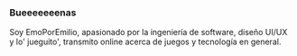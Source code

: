 ### Bueeeeeeenas

Soy EmoPorEmilio, apasionado por la ingeniería de software, diseño UI/UX y lo' jueguito', transmito online acerca de juegos y tecnología en general.
<!--
**EmoPorEmilio/emoporemilio** is a ✨ _special_ ✨ repository because its `README.md` (this file) appears on your GitHub profile.

Here are some ideas to get you started:

- 🔭 I’m currently working on ...
- 🌱 I’m currently learning ...
- 👯 I’m looking to collaborate on ...
- 🤔 I’m looking for help with ...
- 💬 Ask me about ...
- 📫 How to reach me: ...
- 😄 Pronouns: ...
- ⚡ Fun fact: ...
-->
